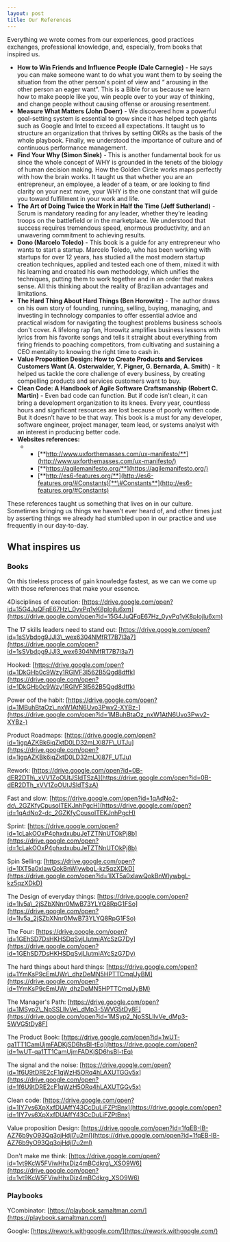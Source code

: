 ```yaml
---
layout: post
title: Our References
---
```


Everything we wrote comes from our experiences, good practices exchanges, professional knowledge, and, especially, from books that inspired us.

* **How to Win Friends and Influence People \(Dale Carnegie\)** - He says you can make someone want to do what you want them to by seeing the situation from the other person's point of view and “ arousing in the other person an eager want”. This is a Bible for us because we learn how to make people like you, win people over to your way of thinking, and change people without causing offense or arousing resentment.
* **Measure What Matters \(John Doerr\)** - We discovered how a powerful goal-setting system is essential to grow since it has helped tech giants such as Google and Intel to exceed all expectations. It taught us to structure an organization that thrives by setting OKRs as the basis of the whole playbook. Finally, we understood the importance of culture and of continuous performance management.
* **Find Your Why \(Simon Sinek\)** - This is another fundamental book for us since the whole concept of WHY is grounded in the tenets of the biology of human decision making. How the Golden Circle works maps perfectly with how the brain works. It taught us that whether you are an entrepreneur, an employee, a leader of a team, or are looking to find clarity on your next move, your WHY is the one constant that will guide you toward fulfillment in your work and life. 
* **The Art of Doing Twice the Work in Half the Time \(Jeff Sutherland\)** - Scrum is mandatory reading for any leader, whether they’re leading troops on the battlefield or in the marketplace. We understood that success requires tremendous speed, enormous productivity, and an unwavering commitment to achieving results.
* **Dono \(Marcelo Toledo\)** - This book is a guide for any entrepreneur who wants to start a startup. Marcelo Toledo, who has been working with startups for over 12 years, has studied all the most modern startup creation techniques, applied and tested each one of them, mixed it with his learning and created his own methodology, which unifies the techniques, putting them to work together and in an order that makes sense. All this thinking about the reality of Brazilian advantages and limitations.
* **The Hard Thing About Hard Things \(Ben Horowitz\)** - The author draws on his own story of founding, running, selling, buying, managing, and investing in technology companies to offer essential advice and practical wisdom for navigating the toughest problems business schools don't cover. A lifelong rap fan, Horowitz amplifies business lessons with lyrics from his favorite songs and tells it straight about everything from firing friends to poaching competitors, from cultivating and sustaining a CEO mentality to knowing the right time to cash in.
* **Value Proposition Design: How to Create Products and Services Customers Want \(A. Osterwalder, Y. Pigner, G. Bernarda, A. Smith\)** - It helped us tackle the core challenge of every business, by creating compelling products and services customers want to buy.
* **Clean Code: A Handbook of Agile Software Craftsmanship \(Robert C. Martin\)** - Even bad code can function. But if code isn’t clean, it can bring a development organization to its knees. Every year, countless hours and significant resources are lost because of poorly written code. But it doesn’t have to be that way. This book is a must for any developer, software engineer, project manager, team lead, or systems analyst with an interest in producing better code.
* **Websites references:**
  * * [**http://www.uxforthemasses.com/ux-manifesto/**](http://www.uxforthemasses.com/ux-manifesto/)
    * [**https://agilemanifesto.org/**](https://agilemanifesto.org/)
    * [**http://es6-features.org/**](http://es6-features.org/#Constants)[**\#Constants**](http://es6-features.org/#Constants)

These references taught us something that lives on in our culture. Sometimes bringing us things we haven’t ever heard of, and other times just by asserting things we already had stumbled upon in our practice and use frequently in our day-to-day.



## What inspires us

### Books

On this tireless process of gain knowledge fastest, as we can we come up with those references that make your essence.

4Disciplines of execution: [https://drive.google.com/open?id=15G4JuQFqE67Hz\_0yvPq1yK8pIojlu6xm](https://drive.google.com/open?id=15G4JuQFqE67Hz_0yvPq1yK8pIojlu6xm)

The 17 skills leaders need to stand out: [https://drive.google.com/open?id=1sSVbdpg9JJl3\_wex6304NMfRT7B7l3a7](https://drive.google.com/open?id=1sSVbdpg9JJl3_wex6304NMfRT7B7l3a7)

Hooked: [https://drive.google.com/open?id=1DkGHb0c9Wzy1RGIVF3I562B5Qgd8dffk](https://drive.google.com/open?id=1DkGHb0c9Wzy1RGIVF3I562B5Qgd8dffk)

Power oof the habit: [https://drive.google.com/open?id=1MBuhBtaOz\_nxW1AtN6Uvo3Pwv2-XYBz-](https://drive.google.com/open?id=1MBuhBtaOz_nxW1AtN6Uvo3Pwv2-XYBz-)

Product Roadmaps: [https://drive.google.com/open?id=1igpAZKBk6iqZktD0LD32mLXl87F\_UTJu](https://drive.google.com/open?id=1igpAZKBk6iqZktD0LD32mLXl87F_UTJu)

Rework: [https://drive.google.com/open?id=0B-dER2DTh\_xVV1ZoOUtJSldTSzA](https://drive.google.com/open?id=0B-dER2DTh_xVV1ZoOUtJSldTSzA)

Fast and slow: [https://drive.google.com/open?id=1qAdNo2-dc\_2GZKfyCpusoITEKJnhPgcH](https://drive.google.com/open?id=1qAdNo2-dc_2GZKfyCpusoITEKJnhPgcH)

Sprint: [https://drive.google.com/open?id=1cLakOOxP4phxdxubuJeTZTNnUTOkPj8b](https://drive.google.com/open?id=1cLakOOxP4phxdxubuJeTZTNnUTOkPj8b)

Spin Selling: [https://drive.google.com/open?id=1lXT5a0xIawQokBnWIywbgL-kz5qzXDkD](https://drive.google.com/open?id=1lXT5a0xIawQokBnWIywbgL-kz5qzXDkD)

The Design of everyday things: [https://drive.google.com/open?id=1lv5a\_2jSZbXNnr0MwB73YLYQ8RpG1FSo](https://drive.google.com/open?id=1lv5a_2jSZbXNnr0MwB73YLYQ8RpG1FSo)

The Four: [https://drive.google.com/open?id=1GEhSD7DsHKHSDqSvjLlutmiAYcSzG7Dy](https://drive.google.com/open?id=1GEhSD7DsHKHSDqSvjLlutmiAYcSzG7Dy)

The hard things about hard things: [https://drive.google.com/open?id=1YmKsP9cEmUWr\_dhzDeMN5HPTTCmqUyBM](https://drive.google.com/open?id=1YmKsP9cEmUWr_dhzDeMN5HPTTCmqUyBM)

The Manager's Path: [https://drive.google.com/open?id=1MSyp2\_NpSSLllvVe\_dMp3-5WVG5tDy8F](https://drive.google.com/open?id=1MSyp2_NpSSLllvVe_dMp3-5WVG5tDy8F)

The Product Book: [https://drive.google.com/open?id=1wUT-qa1TT1CamUjmFADKjSD6hsBI-tEq](https://drive.google.com/open?id=1wUT-qa1TT1CamUjmFADKjSD6hsBI-tEq)

The signal and the noise: [https://drive.google.com/open?id=1f6U9tDRE2cF1qWzH5ORq4hLAXUTGGv5x](https://drive.google.com/open?id=1f6U9tDRE2cF1qWzH5ORq4hLAXUTGGv5x)

Clean code: [https://drive.google.com/open?id=1IY7vs6XpXxfDUAffY43CcDuLiFZPtBnx](https://drive.google.com/open?id=1IY7vs6XpXxfDUAffY43CcDuLiFZPtBnx)

Value proposition Design: [https://drive.google.com/open?id=1fqEB-IB-AZ76b9yO93Qq3ojHdjl7u2ml](https://drive.google.com/open?id=1fqEB-IB-AZ76b9yO93Qq3ojHdjl7u2ml)

Don't make me think: [https://drive.google.com/open?id=1vt9KcW5FViwHhxDiz4mBCdkrg\_XSO9W6](https://drive.google.com/open?id=1vt9KcW5FViwHhxDiz4mBCdkrg_XSO9W6)

### Playbooks

YCombinator: [https://playbook.samaltman.com/](https://playbook.samaltman.com/)

Google: [https://rework.withgoogle.com/](https://rework.withgoogle.com/)



